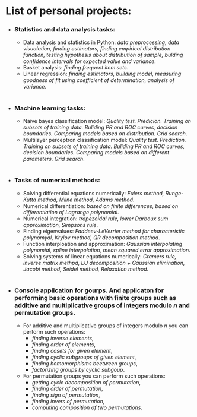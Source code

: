 # List of personal projects:

- ### Statistics and data analysis tasks:
    - Data analysis and statistics in Python: *data preprocessing, data visualation, finding estimators, finding empirical distribution function, testing hypothesis about distribution of sample, bulding confidence intervals for expected value and variance*.
    - Basket analysis: *finding frequent item sets*.
    - Linear regression: *finding estimators, building model, measuring goodness of fit using coefficient of determination, analysis of variance*.

#

- ### Machine learning tasks:
   - Naive bayes classification model: *Quality test. Predicion. Training on subsets of training data. Buliding PR and ROC curves, decision boundaries. Comparing models based on distribution. Grid search*.
   - Multilayer perceptron classification model: *Quality test. Prediction. Training on subsets of training data. Buliding PR and ROC curves, decision boundaries. Comparing models based on different parameters. Grid search*.

# 

- ### Tasks of numerical methods:
    - Solving differential equations numerically: *Eulers method, Runge-Kutta method, Milne method, Adams method*.
    - Numerical differentiation: *based on finite differences, based on differentiation of Lagrange polynomial*.
    - Numerical integration: *trapezoidal rule, lower Darboux sum approximation, Simpsons rule*.
    - Finding eigenvalues: *Faddeev-LeVerrier method for characteristic polynomyal, Krylov method, QR decomposition method*.
    - Function interploation and approximation: *Gaussian interpolating polynomial, spline interpolation, mean squared error approximation*.
    - Solving systems of linear equations numerically: *Cramers rule, inverse matrix methpd, LU decomposition + Gaussian elimination, Jacobi method, Seidel method, Relaxation method*.

#

- ### Console application for gourps. And applicaton for performing basic operations with finite groups such as additive and multiplicative groups of integers modulo $n$ and permutation groups.
  - For additive and multiplicative groups of integers modulo $n$ you can perform such operations:
    - *finding inverse elements*,
    - *finding order of elements*,
    - *finding cosets for given element*,
    - *finding cyclic subgroups of given element*,
    - *finding homomorphisms beetween groups*,
    - *factorizing groups by cyclic subgoup*.
  - For permutation groups you can perform such operations:
    - *getting cycle decomposition of permutation*,
    - *finding order of permutation*,
    - *finding sign of permutation*,
    - *finding invers of permutation*,
    - *computing composition of two permutations*.
